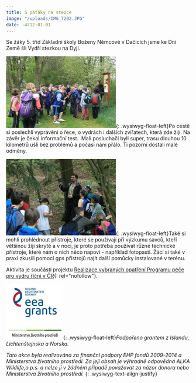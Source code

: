 ```yaml
---
title: S páťáky na stezce
image: "/uploads/IMG_7202.JPG"
date: -4712-01-01
---
```



Se žáky 5. tříd Základní školy Boženy Němcové v Dačicích jsme ke Dni
Země šli Vydří stezkou na Dyji.



![](/uploads/IMG_7198.JPG){: .wysiwyg-float-left}Po cestě si poslechli
vyprávění o řece, o vydrách i dalších zvířatech, která zde žijí. Na
závěr je čekal informační test.  Malí posluchači byli super, trasu
dlouhou 10 kilometrů ušli bez problémů a počasí nám přálo. Ti pozorní
dostali malé odměny.





![](/uploads/IMG_7200.JPG){: .wysiwyg-float-left}Také si mohli
prohlédnout přístroje, které se používají při výzkumu savců, kteří
většinou žijí skrytě a v noci, je proto potřeba používat různé technické
přístroje, které nám o nich něco napoví - například fotopasti. Žáci si
také v praxi zkusili pomocí gps přístrojů najít další pomůcky
instalované v terénu.





Aktivita je součástí projektu [Realizace vybraných opatření Programu
péče pro vydru říční v ČR][1]{: rel="nofollow"}.

![](/uploads/loga_mgs_stojato_mm.jpg){: .wysiwyg-float-left}*Podpořeno
grantem z Islandu, Lichtenštejnska a Norska.*

*Tato akce byla realizována za finanční podpory EHP fondů 2009-2014 a
Ministerstva životního prostředí. Za její obsah je výhradně odpovědná
ALKA Wildlife,o.p.s. a nelze ji v žádném případě považovat za názor
donora nebo Ministerstva životního prostředí.*
{: .wysiwyg-text-align-justify}

   




  




[1]: http://www.vydryonline.cz/o-nas/projekt "Link: http://www.alkawildlife.eu/page.php?mx=55_projekty/aktualni&amp;ax=156_realizace-vybranych-opatreni-programu-pece-pro-vydru-ricni-v-cr&amp;lx=cz&amp;ft=&amp;us="
